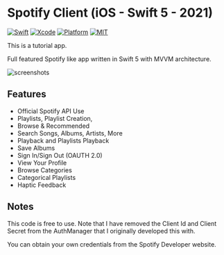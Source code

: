 # Spotify Client (iOS - Swift 5 - 2021) 

[![Swift](https://img.shields.io/badge/Swift-5-orange.svg)](https://swift.org)
[![Xcode](https://img.shields.io/badge/Xcode-12.4-blue.svg)](https://developer.apple.com/xcode)
[![Platform](https://img.shields.io/badge/platforms-iOS%20%7C%20-green.svg)](https://github.com/sozman/instagram-clone-swiftUI.git)
[![MIT](https://img.shields.io/badge/licenses-MIT-red.svg)](https://opensource.org/licenses/MIT)

This is a tutorial app.

Full featured Spotify like app written in Swift 5 with MVVM architecture.

![screenshots](https://user-images.githubusercontent.com/77295626/147345854-93b56640-15b2-4ef7-9612-bb76e36c9215.png)


## Features
- Official Spotify API Use
- Playlists, Playlist Creation,
- Browse & Recommended
- Search Songs, Albums, Artists, More
- Playback and Playlists Playback
- Save Albums
- Sign In/Sign Out (OAUTH 2.0)
- View Your Profile
- Browse Categories
- Categorical Playlists
- Haptic Feedback


## Notes

This code is free to use. Note that I have removed the Client Id and Client Secret from the AuthManager that I originally developed this with.

You can obtain your own credentials from the Spotify Developer website.
